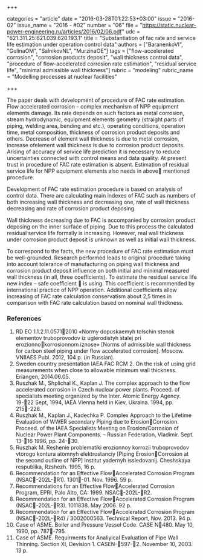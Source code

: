 +++

categories = "article"
date = "2016-03-28T01:22:53+03:00"
issue = "2016-02"
issue_name = "2016 - #02"
number = "06"
file = "https://static.nuclear-power-engineering.ru/articles/2016/02/06.pdf"
udc = "621.311.25:621.039.620.193.1"
title = "Substantiation of fac rate and service life estimation under operation control data"
authors = ["BaranenkoVI", "GulinaOM", "SalnikovNL", "MurzinaOE"]
tags = ["flow-accelerated corrosion", "corrosion products deposit", "wall thickness control data", "procedure of flow-accelerated corrosion rate estimation", "residual service life", "minimal admissible wall thickness"]
rubric = "modeling"
rubric_name = "Modelling processes at nuclear facilities"

+++

The paper deals with development of procedure of FAC rate estimation. 
Flow accelerated corrosion – complex mechanism of NPP equipment elements damage. 
Its rate depends on such factors as metal corrosion, stream hydrodynamic, equipment elements geometry (straight parts of piping, welding area, bending and etc.), operating conditions, operation time, metal composition, thickness of corrosion product deposits and others. 
Decrease of element wall thickness is due to metal corrosion, increase ofelement wall thickness is due to corrosion product deposits. 
Arising of accuracy of service life prediction it is necessary to reduce uncertainties connected with control means and data quality. 
At present trust in procedure of FAC rate estimation is absent.
Estimation of residual service life for NPP equipment elements also needs in above mentioned procedure.

Development of FAC rate estimation procedure is based on analysis of control data.
There are calculating main indexes of FAC such as numbers of both increasing wall thickness and decreasing one, rate of wall thickness decreasing and rate of corrosion product deposing.

Wall thickness decreasing due to FAC is accompanied by corrosion product deposing on the inner surface of piping. 
Due to this process the calculated residual service life formally is increasing. 
However, real wall thickness under corrosion product deposit is
unknown as well as initial wall thickness.

To correspond to the facts, the new procedure of FAC rate estimation must be well-grounded. 
Research performed leads to original procedure taking into account tolerance of manufacturing on piping wall thickness and corrosion product deposit influence on both initial and minimal measured wall thickness (in all, three coefficients). 
To estimate the residual service life new index – safe coefficient  is
using. 
This coefficient is recommended by international practice of NPP operation.
Additional coefficients allow increasing of FAC rate calculation conservatism about 2,5 times in comparison with FAC rate calculation based on nominal wall thickness.

### References

1. RD EO 1.1.2.11.05712010 «Normy dopuskaemyh tolschin stenok elementov truboprovodov iz uglerodistyh stalej pri erozionnokorrosionnom iznose» [Norms of admissible wall thickness for carbon steel piping under flow accelerated corrosion]. Мoscow. VNIIAES Publ. 2012, 104 p. (in Russian).
2. Sweden country presentation IAEA FAC RCM 2. On the risk of using grid measurements when close to allowable minimum wall thickness. Erlangen, 2014.06.05.
3. Ruszhak M., Shplichal K., Kaplan J. The complex approach to the flow accelerated corrosion in Czech nuclear power plants. Proceed. of specialists meeting organized by the Inter. Atomic Energy Agency. 19-22 Sept, 1994, IAEA Vienna held in Kiev, Ukraina. 1994, pp. 215-228.
4. Ruszhаk M., Kaplan J., Kadechka P. Complex Approach to the Lifetime Evaluation of WWER secondary Piping due to ErosionCorrosion. Proceed. of the IAEA Specialists Meeting on Erosion/Corrosion of Nuclear Power Plant Components. – Russian Federation, Vladimir. Sept. 13-16 1996, pp. 24-30.
5. Ruszhak M. Reshenie problematiki erozionnoy korrozii truboprovodov vtorogo kontura atomnyh elektrostanciy [Piping ErosionCorrosion at the second outline of NPP] Institut yadernyh issledovanij. Cheshskaya respublika, Rzshezh. 1995, 16 p.
6. Recommendation for an Effective FlowAccelerated Corrosion Program (NSAC-202L-R1). 1301-01. Nov. 1996. 59 p.
7. Recommendations for an Effective FlowAccelerated Corrosion Program, EPRI, Palo Alto, CA: 1999. NSAC-202L-R2.
8. Recommendation for an Effective FlowAccelerated Corrosion Program (NSAC-202L-R3). 1011838. May 2006. 92 p.
9. Recommendation for an Effective FlowAccelerated Corrosion Program (NSAC-202L-R4) / 3002000563. Technical Report, Nov. 2013. 94 p.
10. Case of ASME. Boiler and Pressure Vessel Code. CASE N480. May 10, 1990, pp. 787-795.
11. Case of ASME. Requirments for Analiyical Evaluation of Pipe Wall Thinning. Section XI, Devision 1. CASEN-597-2. November 10, 2003. 13 p.